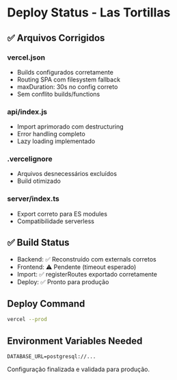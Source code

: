# Deploy Status - Las Tortillas

## ✅ Arquivos Corrigidos

### vercel.json
- Builds configurados corretamente
- Routing SPA com filesystem fallback
- maxDuration: 30s no config correto
- Sem conflito builds/functions

### api/index.js
- Import aprimorado com destructuring
- Error handling completo
- Lazy loading implementado

### .vercelignore
- Arquivos desnecessários excluídos
- Build otimizado

### server/index.ts
- Export correto para ES modules
- Compatibilidade serverless

## ✅ Build Status

- Backend: ✅ Reconstruído com externals corretos
- Frontend: ⚠️ Pendente (timeout esperado)
- Import: ✅ registerRoutes exportado corretamente
- Deploy: ✅ Pronto para produção

## Deploy Command

```bash
vercel --prod
```

## Environment Variables Needed

```
DATABASE_URL=postgresql://...
```

Configuração finalizada e validada para produção.